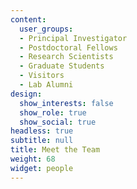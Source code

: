 ```yaml
---
content:
  user_groups:
  - Principal Investigator
  - Postdoctoral Fellows
  - Research Scientists
  - Graduate Students
  - Visitors
  - Lab Alumni
design:
  show_interests: false
  show_role: true
  show_social: true
headless: true
subtitle: null
title: Meet the Team
weight: 68
widget: people
---
```

